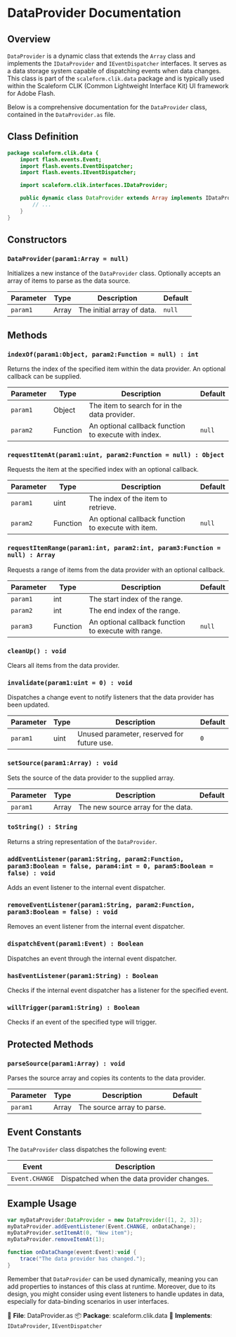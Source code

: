 # DataProvider Documentation

## Overview

`DataProvider` is a dynamic class that extends the `Array` class and implements the `IDataProvider` and `IEventDispatcher` interfaces.
It serves as a data storage system capable of dispatching events when data changes.
This class is part of the `scaleform.clik.data` package and is typically used within the Scaleform CLIK (Common Lightweight Interface Kit) UI framework for Adobe Flash.

Below is a comprehensive documentation for the `DataProvider` class, contained in the `DataProvider.as` file.

## Class Definition

```actionscript
package scaleform.clik.data {
    import flash.events.Event;
    import flash.events.EventDispatcher;
    import flash.events.IEventDispatcher;

    import scaleform.clik.interfaces.IDataProvider;

    public dynamic class DataProvider extends Array implements IDataProvider, IEventDispatcher {
        // ...
    }
}
```

## Constructors

### `DataProvider(param1:Array = null)`

Initializes a new instance of the `DataProvider` class. Optionally accepts an array of items to parse as the data source.

| Parameter | Type  | Description                          | Default |
|-----------|-------|--------------------------------------|---------|
| `param1`  | Array | The initial array of data. | `null`  |

## Methods

### `indexOf(param1:Object, param2:Function = null) : int`

Returns the index of the specified item within the data provider. An optional callback can be supplied.

| Parameter | Type     | Description                                          | Default |
|-----------|----------|------------------------------------------------------|---------|
| `param1`  | Object   | The item to search for in the data provider.         |         |
| `param2`  | Function | An optional callback function to execute with index. | `null`  |

### `requestItemAt(param1:uint, param2:Function = null) : Object`

Requests the item at the specified index with an optional callback.

| Parameter | Type     | Description                                        | Default |
|-----------|----------|----------------------------------------------------|---------|
| `param1`  | uint     | The index of the item to retrieve.                 |         |
| `param2`  | Function | An optional callback function to execute with item.| `null`  |

### `requestItemRange(param1:int, param2:int, param3:Function = null) : Array`

Requests a range of items from the data provider with an optional callback.

| Parameter | Type     | Description                                          | Default |
|-----------|----------|------------------------------------------------------|---------|
| `param1`  | int      | The start index of the range.                        |         |
| `param2`  | int      | The end index of the range.                          |         |
| `param3`  | Function | An optional callback function to execute with range. | `null`  |

### `cleanUp() : void`

Clears all items from the data provider.

### `invalidate(param1:uint = 0) : void`

Dispatches a change event to notify listeners that the data provider has been updated.

| Parameter | Type  | Description                               | Default |
|-----------|-------|-------------------------------------------|---------|
| `param1`  | uint  | Unused parameter, reserved for future use. | `0`     |

### `setSource(param1:Array) : void`

Sets the source of the data provider to the supplied array.

| Parameter | Type  | Description                       | Default |
|-----------|-------|-----------------------------------|---------|
| `param1`  | Array | The new source array for the data.|         |

### `toString() : String`

Returns a string representation of the `DataProvider`.

### `addEventListener(param1:String, param2:Function, param3:Boolean = false, param4:int = 0, param5:Boolean = false) : void`

Adds an event listener to the internal event dispatcher.

### `removeEventListener(param1:String, param2:Function, param3:Boolean = false) : void`

Removes an event listener from the internal event dispatcher.

### `dispatchEvent(param1:Event) : Boolean`

Dispatches an event through the internal event dispatcher.

### `hasEventListener(param1:String) : Boolean`

Checks if the internal event dispatcher has a listener for the specified event.

### `willTrigger(param1:String) : Boolean`

Checks if an event of the specified type will trigger.

## Protected Methods

### `parseSource(param1:Array) : void`

Parses the source array and copies its contents to the data provider.

| Parameter | Type  | Description                        | Default |
|-----------|-------|------------------------------------|---------|
| `param1`  | Array | The source array to parse. |         |

## Event Constants

The `DataProvider` class dispatches the following event:

| Event         | Description                                 |
|---------------|---------------------------------------------|
| `Event.CHANGE` | Dispatched when the data provider changes. |

## Example Usage

```actionscript
var myDataProvider:DataProvider = new DataProvider([1, 2, 3]);
myDataProvider.addEventListener(Event.CHANGE, onDataChange);
myDataProvider.setItemAt(0, "New item");
myDataProvider.removeItemAt(1);

function onDataChange(event:Event):void {
    trace("The data provider has changed.");
}
```

Remember that `DataProvider` can be used dynamically, meaning you can add properties to instances of this class at runtime.
Moreover, due to its design, you might consider using event listeners to handle updates in data, especially for data-binding scenarios in user interfaces.

📄 **File**: DataProvider.as
📦 **Package**: scaleform.clik.data
🔧 **Implements**: `IDataProvider`, `IEventDispatcher`
